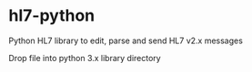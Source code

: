 hl7-python
==========

Python HL7 library to edit, parse and send HL7 v2.x messages

Drop file into python 3.x library directory
